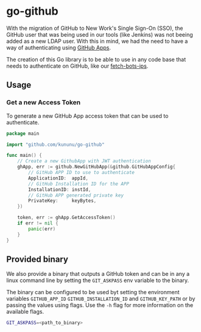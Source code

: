 # go-github

With the migration of GitHub to New Work's Single Sign-On (SSO), the GitHub user that was
being used in our tools (like Jenkins) was not beeing added as a new LDAP user.
With this in mind, we had the need to have a way of authenticating using
[GitHub Apps](https://docs.github.com/en/apps/creating-github-apps/creating-github-apps/about-apps).

The creation of this Go library is to be able to use in any code base that needs to authenticate
on GitHub, like our [fetch-bots-ips](https://github.com/kununu/fetch-bots-ips).

## Usage

### Get a new Access Token

To generate a new GitHub App access token that can be used to authenticate.

```go
package main

import "github.com/kununu/go-github"

func main() {
	// Create a new GithubApp with JWT authentication
	ghApp, err := github.NewGitHubApp(&github.GitHubAppConfig{
		// GitHub APP ID to use to authenticate
		ApplicationID:  appId,
		// GitHub Installation ID for the APP
		InstallationID: instId,
		// GitHub APP generated private key
		PrivateKey:     keyBytes,
	})

	token, err := ghApp.GetAccessToken()
	if err != nil {
		panic(err)
	}
}
```

## Provided binary

We also provide a binary that outputs a GitHub token and can be in any a linux command line by
setting the `GIT_ASKPASS` env variable to the binary.

The binary can be configured to be used byt setting the environment variables 
`GITHUB_APP_ID` `GITHUB_INSTALLATION_ID` and `GITHUB_KEY_PATH` or by passing the values using flags. 
Use the `-h` flag for more information on the available flags.

```bash
GIT_ASKPASS=<path_to_binary>
```